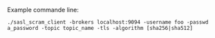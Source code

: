 Example commande line:

```./sasl_scram_client -brokers localhost:9094 -username foo -passwd a_password -topic topic_name -tls -algorithm [sha256|sha512]```

